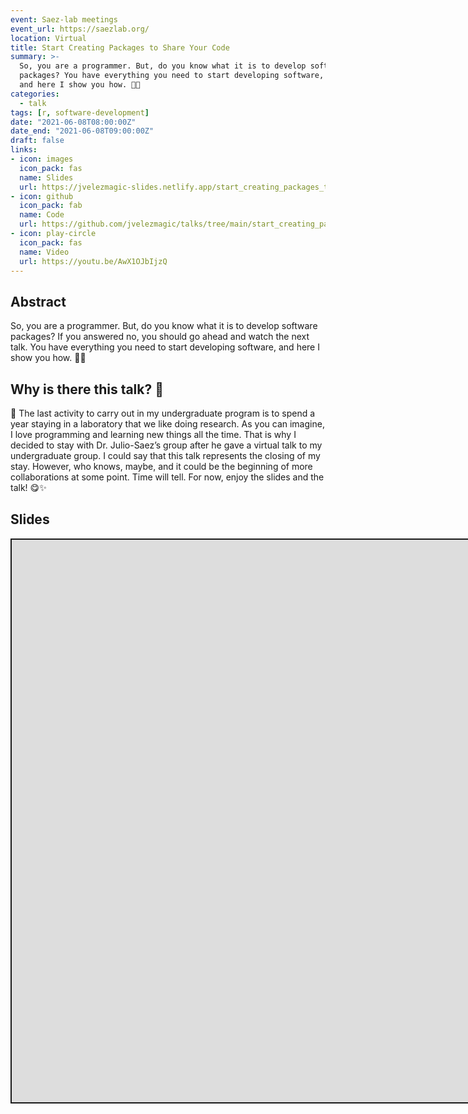 ```yaml
---
event: Saez-lab meetings
event_url: https://saezlab.org/
location: Virtual
title: Start Creating Packages to Share Your Code
summary: >-
  So, you are a programmer. But, do you know what it is to develop software
  packages? You have everything you need to start developing software,
  and here I show you how. 🤯🎯
categories:
  - talk
tags: [r, software-development]
date: "2021-06-08T08:00:00Z"
date_end: "2021-06-08T09:00:00Z"
draft: false
links:
- icon: images
  icon_pack: fas
  name: Slides
  url: https://jvelezmagic-slides.netlify.app/start_creating_packages_to_share_your_code/#1
- icon: github
  icon_pack: fab
  name: Code
  url: https://github.com/jvelezmagic/talks/tree/main/start_creating_packages_to_share_your_code
- icon: play-circle
  icon_pack: fas
  name: Video
  url: https://youtu.be/AwX1OJbIjzQ
---
```


<script src="{{< blogdown/postref >}}index_files/fitvids/fitvids.min.js"></script>

## Abstract

So, you are a programmer. But, do you know what it is to develop software
packages? If you answered no, you should go ahead and watch the next talk.
You have everything you need to start developing software,
and here I show you how. 🤯🎯

## Why is there this talk? 🤔

🐾 The last activity to carry out in my undergraduate program is to spend a year
staying in a laboratory that we like doing research. As you can imagine, I love
programming and learning new things all the time. That is why I decided to stay
with Dr. Julio-Saez’s group after he gave a virtual talk to my undergraduate
group. I could say that this talk represents the closing of my stay. However,
who knows, maybe, and it could be the beginning of more collaborations at
some point. Time will tell. For now, enjoy the slides and the talk! 😋✨

## Slides

<div class="shareagain" style="min-width:300px;margin:1em auto;">
<iframe src="https://jvelezmagic-slides.netlify.app/start_creating_packages_to_share_your_code/#1" width="1600" height="900" style="border:2px solid currentColor;" loading="lazy" allowfullscreen></iframe>
<script>fitvids('.shareagain', {players: 'iframe'});</script>
</div>
